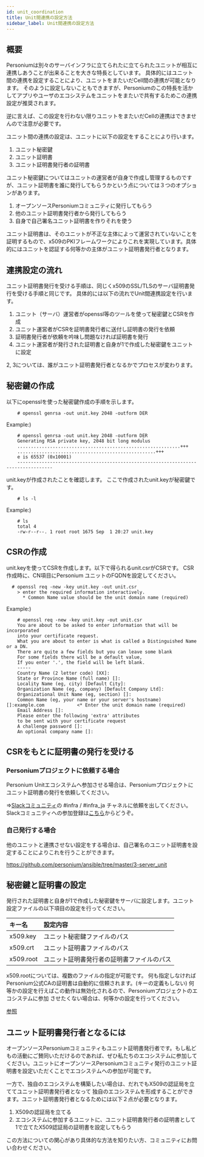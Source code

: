 ```yaml
---
id: unit_coordination
title: Unit間連携の設定方法
sidebar_label: Unit間連携の設定方法
---
```


## 概要

Personiumは別々のサーバインフラに⽴てられたに立てられたユニットが相互に連携しあうことが出来ることを大きな特長としています。
具体的にはユニット間の連携を設定することにより、ユニットをまたいだCell間の連携が可能となります。
そのように設定しないこともできますが、Personiumのこの特長を活かしてアプリやユーザのエコシステムをユニットをまたいで共有するためこの連携設定が推奨されます。

逆に言えば、この設定を行わない限りユニットをまたいだCellの連携はできませんので注意が必要です。

ユニット間の連携の設定は、ユニットに以下の設定をすることにより行います。

1. ユニット秘密鍵
1. ユニット証明書
1. ユニット証明書発行者の証明書

ユニット秘密鍵についてはユニットの運営者が自身で作成し管理するものですが、ユニット証明書を誰に発行してもらうかという点については３つのオプションがあります。

1. オープンソースPersoniumコミュニティに発行してもらう
1. 他のユニット証明書発行者から発行してもらう
1. 自身で自己署名ユニット証明書を作りそれを使う

ユニット証明書は、そのユニットが不正な主体によって運営されていないことを証明するもので、x509のPKIフレームワークによりこれを実現しています。具体的にはユニットを認証する何等かの主体がユニット証明書発行者となります。


## 連携設定の流れ

ユニット証明書発行を受ける手順は、同じくx509のSSL/TLSのサーバ証明書発行を受ける手順と同じです。
具体的には以下の流れでUnit間連携設定を行います。

1. ユニット（サーバ）運営者がopenssl等のツールを使って秘密鍵とCSRを作成
1. ユニット運営者がCSRを証明書発行者に送付し証明書の発行を依頼
1. 証明書発行者が依頼を吟味し問題なければ証明書を発行
1. ユニット運営者が発行された証明書と自身が1で作成した秘密鍵をユニットに設定

2, 3については、誰がユニット証明書発行者となるかでプロセスが変わります。


## 秘密鍵の作成

以下にopensslを使った秘密鍵作成の手順を示します。

```console
    # openssl genrsa -out unit.key 2048 -outform DER
```  
Example:)

```console
    # openssl genrsa -out unit.key 2048 -outform DER
    Generating RSA private key, 2048 bit long modulus
    ............................................................+++
    ...................................................+++
    e is 65537 (0x10001)
    -----------------------------------------------------------------------------------
```

unit.keyが作成されたことを確認します。
ここで作成されたunit.keyが秘密鍵です。

```console
    # ls -l
```

Example:)

```console
    # ls
    total 4
    -rw-r--r--. 1 root root 1675 Sep  1 20:27 unit.key
```

## CSRの作成

unit.keyを使ってCSRを作成します。以下で得られるunit.csrがCSRです。
CSR作成時に、CN項目にPersonium ユニットのFQDNを設定してください。


```console
  # openssl req -new -key unit.key -out unit.csr
    > enter the required information interactively.
      * Common Name value should be the unit domain name (required)
```

Example:)

```console
    # openssl req -new -key unit.key -out unit.csr
    You are about to be asked to enter information that will be incorporated
    into your certificate request.
    What you are about to enter is what is called a Distinguished Name or a DN.
    There are quite a few fields but you can leave some blank
    For some fields there will be a default value,
    If you enter '.', the field will be left blank.
    -----
    Country Name (2 letter code) [XX]:
    State or Province Name (full name) []:
    Locality Name (eg, city) [Default City]:
    Organization Name (eg, company) [Default Company Ltd]:
    Organizational Unit Name (eg, section) []:
    Common Name (eg, your name or your server's hostname) []:example.com            <* Enter the unit domain name (required)
    Email Address []:
    Please enter the following 'extra' attributes
    to be sent with your certificate request
    A challenge password []:
    An optional company name []:

```



## CSRをもとに証明書の発行を受ける

### Personiumプロジェクトに依頼する場合

Personium Unitエコシステムへ参加させる場合は、Personiumプロジェクトにユニット証明書の発行を依頼してください。

⇒[Slackコミュニティ](https://personium-io.slack.com/)の #infra / #infra_ja チャネルに依頼を出してください。
Slackコミュニティへの参加登録は[こちら](https://join.slack.com/t/personium-io/shared_invite/enQtNDA4OTg1MzI3NjM3LTIwNjVkZjZkZDVlNTQ2NjFmZTFjMTljMzAwNzk0ZjQ0MGJhMDIzOGIxN2UyZmMxYTkwMzIzOTU5ZmZkMmEyNzE)からどうぞ。


### 自己発行する場合

他のユニットと連携させない設定をする場合は、自己署名のユニット証明書を設定することによりこれを行うことができます。

https://github.com/personium/ansible/tree/master/3-server_unit


## 秘密鍵と証明書の設定

発行された証明書と自身が1で作成した秘密鍵をサーバに設定します。ユニット設定ファイルの以下項目の設定を行ってください。

|キー名|設定内容|
|:--|:--|
|x509.key|ユニット秘密鍵ファイルのパス|
|x509.crt|ユニット証明書ファイルのパス|
|x509.root|ユニット証明書発行者の証明書ファイルのパス|

x509.rootについては、複数のファイルの指定が可能です。
何も指定しなければPersonium公式CAの証明書は自動的に信頼されます。(キーの定義もしない)
何等かの設定を行えばこの動作は無効化されるので、Personiumプロジェクトのエコシステムに参加
させたくない場合は、何等かの設定を行ってください。

[参照](../server-operator/unit_config_list.md)

## ユニット証明書発行者となるには

オープンソースPersoniumコミュニティもユニット証明書発行者です。もし私どもの活動にご賛同いただけるのであれば、ぜひ私たちのエコシステムに参加してください。ユニットにオープンソースPersoniumコミュニティ発行のユニット証明書を設定いただくことでエコシステムへの参加が可能です。

一方で、独自のエコシステムを構築したい場合は、だれでもX509の認証局を立ててユニット証明書発行者となって
独自のエコシステムを形成することができます。ユニット証明書発行者となるためには以下２点が必要となります。

1. X509の認証局を立てる
1. エコシステムに参加するユニットに、ユニット証明書発行者の証明書として1で立てたX509認証局の証明書を設定してもらう

この方法についての関心があり具体的な方法を知りたい方、コミュニティにお問い合わせください。
